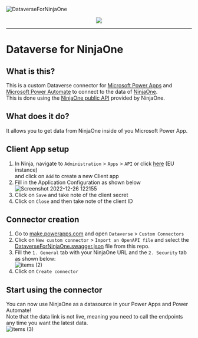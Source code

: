 ![DataverseForNinjaOne](https://user-images.githubusercontent.com/47614276/209544038-e8faa894-a9a6-4f8f-997d-a2a5c0a680db.png)
<p align="center">
  <a href="https://www.paypal.com/donate/?hosted_button_id=PLM7Q4RRJK48N" target="_blank">
    <img src="https://img.shields.io/badge/Donate-PayPal-green.svg"/>
  </a>
</p>

---

# Dataverse for NinjaOne
## What is this?
This is a custom Dataverse connector for [Microsoft Power Apps](https://powerapps.microsoft.com/) and [Microsoft Power Automate](https://powerautomate.microsoft.com/) to connect to the data of [NinjaOne](https://www.ninjaone.com/).<br>
This is done using the [NinjaOne public API](https://app.ninjarmm.com/apidocs/) provided by NinjaOne.

## What does it do?
It allows you to get data from NinjaOne inside of you Microsoft Power App.

## Client App setup
1. In Ninja, navigate to `Administration` > `Apps` > `API` or click [here](https://eu.ninjarmm.com/#/administration/apps/api) (EU instance)<br>
and click on `Add` to create a new Client app
2. Fill in the Application Configuration as shown below<br>
![Screenshot 2022-12-26 122155](https://user-images.githubusercontent.com/47614276/209543481-de3b9030-fe69-489d-ad2c-4ed3b1aefa1a.png)
3. Click on `Save` and take note of the client secret
4. Click on `Close` and then take note of the client ID

## Connector creation
1. Go to [make.powerapps.com](https://make.powerapps.com) and open `Dataverse` > `Custom Connectors`
2. Click on `New custom connector` > `Import an OpenAPI file` and select the [DataverseForNinjaOne.swagger.json](https://raw.githubusercontent.com/Vertco/DataverseForNinjaOne/main/DataverseForNinjaOne.swagger%2Cjson) file from this repo.
3. Fill the `1. General` tab with your NinjaOne URL and the `2. Security` tab as shown below:<br>
![items (2)](https://user-images.githubusercontent.com/47614276/209540765-185bd034-3394-414d-a536-a54c9988b2d9.png)
5. Click on `Create connector` 

## Start using the connector
You can now use NinjaOne as a datasource in your Power Apps and Power Automate!<br>
Note that the data link is not live, meaning you need to call the endpoints any time you want the latest data.<br>
![items (3)](https://user-images.githubusercontent.com/47614276/209540829-96a40893-29f7-471d-9912-0956409ef06c.png)
